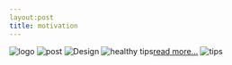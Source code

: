 ```yaml
---
layout:post
title: motivation
---
```


![logo](https://farm8.staticflickr.com/7596/16849299782_92a4ee6740_c.jpg)
![post](https://farm9.staticflickr.com/8570/16663056970_148ae5e84a_c.jpg)
![Design](https://farm8.staticflickr.com/7286/16643140897_7b6382c5b8_z.jpg)
![healthy tips](https://farm8.staticflickr.com/7627/16667773068_53b3093fab_c.jpg)[read more...]()
![tips](https://farm8.staticflickr.com/7628/16854449851_b08825d46f_c.jpg)


